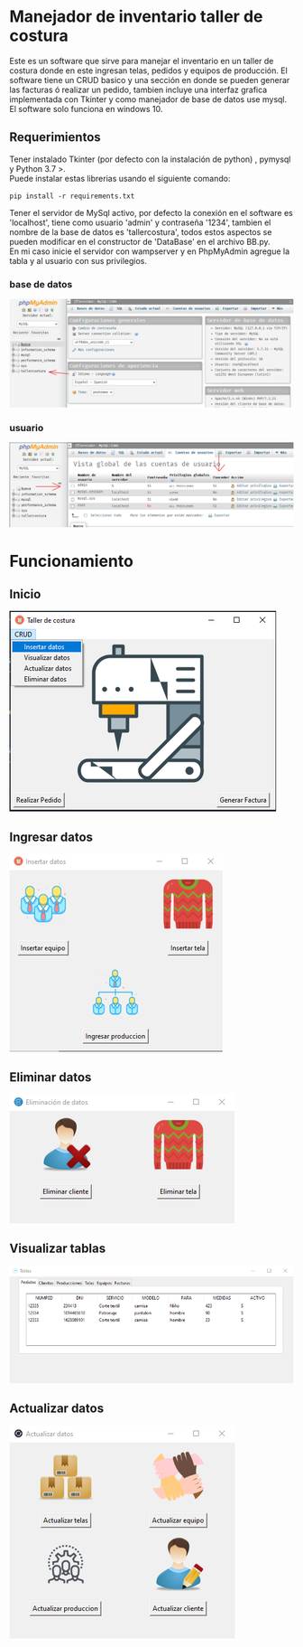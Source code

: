 # Manejador de inventario taller de costura
Este es un software que sirve para manejar el inventario en un taller de costura donde en este ingresan telas, pedidos y equipos de producción. El software tiene un CRUD basico y una sección en donde se pueden generar las facturas ó realizar un pedido, tambien incluye una interfaz grafica implementada con Tkinter y como manejador de base de datos use mysql. El software solo funciona en windows 10.

## Requerimientos
Tener instalado Tkinter (por defecto con la instalación de python) , pymysql y Python 3.7 >.  
Puede instalar estas librerias usando el siguiente comando:

```
pip install -r requirements.txt    
```

Tener el servidor de MySql activo, por defecto la conexión en el software es 'localhost', tiene como usuario 'admin' y contraseña '1234', tambien el nombre de la base de datos es 'tallercostura', todos estos aspectos se pueden modificar en el constructor de 'DataBase' en el archivo BB.py.  
En mi caso inicie el servidor con wampserver y en PhpMyAdmin agregue la tabla y al usuario con sus privilegios.  
### base de datos
![Screenshot](screenshots/tallercostura.png)


### usuario

![Screenshot](screenshots/usuario.png)


# Funcionamiento

## Inicio

![Screenshot](screenshots/inicio.png)

## Ingresar datos

![Screenshot](screenshots/insertar.png)

## Eliminar datos

![Screenshot](screenshots/eliminar.png)

## Visualizar tablas

![Screenshot](screenshots/tablas.png)

## Actualizar datos

![Screenshot](screenshots/actualizar.png)
